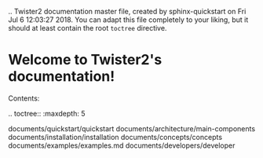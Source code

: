 .. Twister2 documentation master file, created by
   sphinx-quickstart on Fri Jul  6 12:03:27 2018.
   You can adapt this file completely to your liking, but it should at least
   contain the root `toctree` directive.

Welcome to Twister2's documentation!
====================================

Contents:

.. toctree::
   :maxdepth: 5
   
   documents/quickstart/quickstart
   documents/architecture/main-components
   documents/installation/installation 
   documents/concepts/concepts 
   documents/examples/examples.md
   documents/developers/developer




